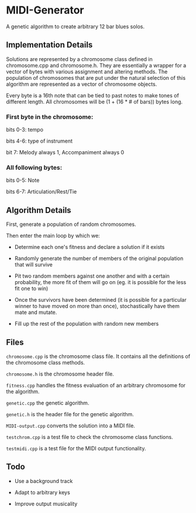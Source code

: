 # MIDI-Generator

A genetic algorithm to create arbitrary 12 bar blues solos.

## Implementation Details

Solutions are represented by a chromosome class defined in chromosome.cpp and chromosome.h. They are essentially a wrapper for a vector of bytes with various assignment and altering methods. The population of chromosomes that are put under the natural selection of this algorithm are represented as a vector of chromosome objects.

Every byte is a 16th note that can be tied to past notes to make tones of different length. All chromosomes will be (1 + (16 * # of bars)) bytes long.

### First byte in the chromosome:

bits 0-3: tempo

bits 4-6: type of instrument

bit    7: Melody always 1, Accompaniment always 0

### All following bytes:

bits 0-5: Note

bits 6-7: Articulation/Rest/Tie

## Algorithm Details

First, generate a population of random chromosomes.

Then enter the main loop by which we:

* Determine each one's fitness and declare a solution if it exists

* Randomly generate the number of members of the original population that will survive

* Pit two random members against one another and with a certain probability, the more fit of them will go on (eg. it is possible for the less fit one to win)

* Once the survivors have been determined (it is possible for a particular winner to have moved on more than once), stochastically have them mate and mutate.

* Fill up the rest of the population with random new members

## Files

`chromosome.cpp` is the chromosome class file. It contains all the definitions of the chromosome class methods.

`chromosome.h` is the chromosome header file.

`fitness.cpp` handles the fitness evaluation of an arbitrary chromosome for the algorithm.

`genetic.cpp` the genetic algorithm.

`genetic.h` is the header file for the genetic algorithm.

`MIDI-output.cpp` converts the solution into a MIDI file.

`testchrom.cpp` is a test file to check the chromosome class functions.

`testmidi.cpp` is a test file for the MIDI output functionality.

## Todo

* Use a background track

* Adapt to arbitrary keys

* Improve output musicality

